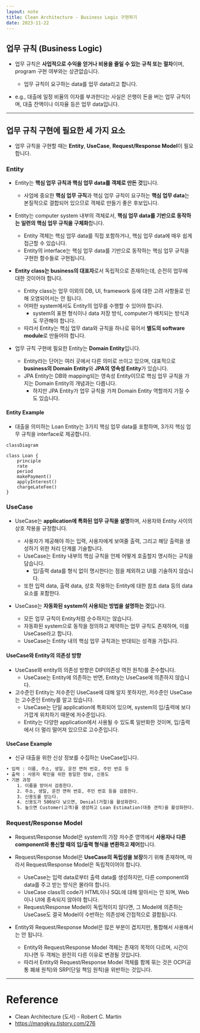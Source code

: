 ```yaml
---
layout: note
title: Clean Architecture - Business Logic 구현하기
date: 2023-11-22
---
```






## 업무 규칙 (Business Logic)

- 업무 규칙은 **사업적으로 수익을 얻거나 비용을 줄일 수 있는 규칙 또는 절차**이며, program 구현 여부와는 상관없습니다.
    - 업무 규칙이 요구하는 data를 업무 data라고 합니다.

- e.g., 대출에 일정 비율의 이자를 부과한다는 사실은 은행이 돈을 버는 업무 규칙이며, 대출 잔액이나 이자율 등은 업무 data입니다.




---




## 업무 규칙 구현에 필요한 세 가지 요소

- 업무 규칙을 구현할 때는 **Entity**, **UseCase**, **Request/Response Model**이 필요합니다.


### Entity

- Entity는 **핵심 업무 규칙과 핵심 업무 data를 객체로 만든 것**입니다.
    - 사업에 중요한 **핵심 업무 규칙**과 핵심 업무 규칙이 요구하는 **핵심 업무 data**는 본질적으로 결합되어 있으므로 객체로 만들기 좋은 후보입니다.

- Entity는 computer system 내부의 객체로서, **핵심 업무 data를 기반으로 동작하는 일련의 핵심 업무 규칙을 구체화**합니다.
    - Entity 객체는 핵심 업무 data를 직접 포함하거나, 핵심 업무 data에 매우 쉽게 접근할 수 있습니다.
    - Entity의 interface는 핵심 업무 data를 기반으로 동작하는 핵심 업무 규칙을 구현한 함수들로 구현됩니다.

- **Entity class는 business의 대표자**로서 독립적으로 존재하는데, 순전히 업무에 대한 것이어야 합니다.
    - Entity class는 업무 이외의 DB, UI, framework 등에 대한 고려 사항들로 인해 오염되어서는 안 됩니다.
    - 어떠한 system에서도 Entity의 업무를 수행할 수 있어야 합니다.
        - system의 표현 형식이나 data 저장 방식, computer가 배치되는 방식과도 무관해야 합니다.
    - 따라서 Entity는 핵심 업무 data와 규칙을 하나로 묶어서 **별도의 software module**로 만들어야 합니다.

- 업무 규칙 구현에 필요한 Entity는 **Domain Entity**입니다.
    - Entity라는 단어는 여러 곳에서 다른 의미로 쓰이고 있으며, 대표적으로 **business의 Domain Entity**와 **JPA의 영속성 Entity**가 있습니다.
    - JPA Entity는 DB와 mapping되는 영속성 Entity이므로 핵심 업무 규칙을 가지는 Domain Entity의 개념과는 다릅니다.
        - 하지만 JPA Entity가 업무 규칙을 가져 Domain Entity 역할까지 가질 수도 있습니다.

#### Entity Example

- 대출을 의미하는 Loan Entity는 3가지 핵심 업무 data를 포함하며, 3가지 핵심 업무 규칙을 interface로 제공합니다.

```mermaid
classDiagram

class Loan {
    principle
    rate
    period
    makePayment()
    applyInterest()
    chargeLateFee()
}
```


### UseCase

- UseCase는 **application에 특화된 업무 규칙을 설명**하며, 사용자와 Entity 사이의 상호 작용을 규정합니다.
    - 사용자가 제공해야 하는 입력, 사용자에게 보여줄 출력, 그리고 해당 출력을 생성하기 위한 처리 단계를 기술합니다.
    - UseCase는 Entity 내부의 핵심 규칙을 언제 어떻게 호출할지 명시하는 규칙을 담습니다.
        - 입/출력 data를 형식 없이 명시한다는 점을 제외하고 UI를 기술하지 않습니다.
    - 또한 입력 data, 출력 data, 상호 작용하는 Entity에 대한 참조 data 등의 data 요소를 포함한다.

- UseCase는 **자동화된 system이 사용되는 방법을 설명하는 것**입니다.
    - 모든 업무 규칙이 Entity처럼 순수하지는 않습니다.
    - 자동화된 system으로 동작을 정의하고 제약하는 업무 규칙도 존재하며, 이를 UseCase라고 합니다.
    - UseCase는 Entity 내의 핵심 업무 규칙과는 반대되는 성격을 가집니다.

#### UseCase와 Entity의 의존성 방향

- UseCase와 entity의 의존성 방향은 DIP(의존성 역전 원칙)를 준수합니다.
    - UseCase는 Entity에 의존하는 반면, Entity는 UseCase에 의존하지 않습니다.
- 고수준인 Entity는 저수준인 UseCase에 대해 알지 못하지만, 저수준인 UseCase는 고수준인 Entity를 알고 있습니다.
    - UseCase는 단일 application에 특화되어 있으며, system의 입/출력에 보다 가깝게 위치하기 때문에 저수준입니다.
    - Entity는 다양한 application에서 사용될 수 있도록 일반화한 것이며, 입/출력에서 더 멀리 떨어져 있으므로 고수준입니다.

#### UseCase Example

- 신규 대출을 위한 신상 정보를 수집하는 UseCase입니다.

```txt
• 입력 : 이름, 주소, 생일, 운전 면허 번호, 주민 번호 등
• 출력 : 사용자 확인을 위한 동일한 정보, 신용도
• 기본 과정
    1. 이름을 받어서 검증한다.
    2. 주소, 생일, 운전 면허 번호, 주민 번호 등을 검증한다.
    3. 신용도를 얻는다.
    4. 신용도가 500보다 낮으면, Denial(거절)을 활성화한다.
    5. 높으면 Customer(고객)를 생성하고 Loan Estimation(대충 견적)을 활성화한다.
```


### Request/Response Model

- Request/Response Model은 system의 가장 저수준 영역에서 **사용자나 다른 component와 통신할 때의 입/출력 형식을 변환하고 제어**합니다.

- Request/Response Model은 **UseCase의 독립성을 보장**하기 위해 존재하며, 따라서 Request/Response Model은 독립적이어야 합니다.
    - UseCase는 입력 data로부터 출력 data를 생성하지만, 다른 component와 data를 주고 받는 방식은 몰라야 합니다.
    - UseCase class의 code가 HTML이나 SQL에 대해 알아서는 안 되며, Web이나 UI에 종속되지 않아야 합니다.
    - Request/Response Model이 독립적이지 않다면, 그 Model에 의존하는 UseCase도 결국 Model이 수반하는 의존성에 간접적으로 결합됩니다.

- Entity와 Request/Response Model은 많은 부분이 겹치지만, 통합해서 사용해서는 안 됩니다.
    - Entity와 Request/Response Model 객체는 존재의 목적이 다르며, 시간이 지나면 두 객체는 완전히 다른 이유로 변경될 것입니다.
    - 따라서 Entity와 Request/Response Model 객체를 함께 묶는 것은 OCP(공통 폐쇄 원칙)와 SRP(단일 책임 원칙)을 위반하는 것입니다.




---




# Reference

- Clean Architecture (도서) - Robert C. Martin
- <https://mangkyu.tistory.com/276>
